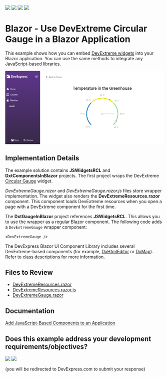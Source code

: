 <!-- default badges list -->
![](https://img.shields.io/endpoint?url=https://codecentral.devexpress.com/api/v1/VersionRange/460853146/24.2.2%2B)
[![](https://img.shields.io/badge/Open_in_DevExpress_Support_Center-FF7200?style=flat-square&logo=DevExpress&logoColor=white)](https://supportcenter.devexpress.com/ticket/details/T1069428)
[![](https://img.shields.io/badge/📖_How_to_use_DevExpress_Examples-e9f6fc?style=flat-square)](https://docs.devexpress.com/GeneralInformation/403183)
[![](https://img.shields.io/badge/💬_Leave_Feedback-feecdd?style=flat-square)](#does-this-example-address-your-development-requirementsobjectives)
<!-- default badges end -->
# Blazor - Use DevExtreme Circular Gauge in a Blazor Application

This example shows how you can embed [DevExtreme widgets](https://js.devexpress.com/Demos/WidgetsGallery/) into your Blazor application. You can use the same methods to integrate any JavaScript-based libraries.

![Circular Gauge in DevExpress Blazor App](circularGauge.png)

## Implementation Details

The example solution contains **JSWidgetsRCL** and **DxtComponentsInBlazor** projects. The first project wraps the DevExtreme [Circular Gauge](https://js.devexpress.com/Demos/WidgetsGallery/Demo/Gauges/Overview/jQuery/Light/) widget.

_DevExtremeGauge.razor_ and _DevExtremeGauge.razor.js_ files store wrapper implementation. The widget also renders the **DevExtremeResources.razor** component. This component loads DevExtreme resources when you open a page with a DevExtreme component for the first time.

The **DxtGaugeInBlazor** project references **JSWidgetsRCL**. This allows you to use the wrapper as a regular Blazor component. The following code adds a `DevExtremeGauge` wrapper component:

```Razor
<DevExtremeGauge />
```

The DevExpress Blazor UI Component Library includes several DevExtreme-based components (for example, [DxHtmlEditor](https://docs.devexpress.com/Blazor/DevExpress.Blazor.DxHtmlEditor) or [DxMap](https://docs.devexpress.com/Blazor/DevExpress.Blazor.DxMap)). Refer to class descriptions for more information.

## Files to Review

* [DevExtremeResources.razor](./CS/DxtGaugeInBlazor/JSWidgetsRCL/DevExtremeComponents/DevExtremeResources.razor)  
* [DevExtremeResources.razor.js](./CS/DxtGaugeInBlazor/JSWidgetsRCL/DevExtremeComponents/DevExtremeResources.razor.js)  
* [DevExtremeGauge.razor](./CS/DxtGaugeInBlazor/JSWidgetsRCL/DevExtremeComponents/DevExtremeGauge.razor)  

## Documentation

[Add JavaScript-Based Components to an Application](https://docs.devexpress.com/Blazor/403578/common-concepts/add-js-components-to-application)
<!-- feedback -->
## Does this example address your development requirements/objectives?

[<img src="https://www.devexpress.com/support/examples/i/yes-button.svg"/>](https://www.devexpress.com/support/examples/survey.xml?utm_source=github&utm_campaign=blazor-use-devextreme-circular-gauge&~~~was_helpful=yes) [<img src="https://www.devexpress.com/support/examples/i/no-button.svg"/>](https://www.devexpress.com/support/examples/survey.xml?utm_source=github&utm_campaign=blazor-use-devextreme-circular-gauge&~~~was_helpful=no)

(you will be redirected to DevExpress.com to submit your response)
<!-- feedback end -->
